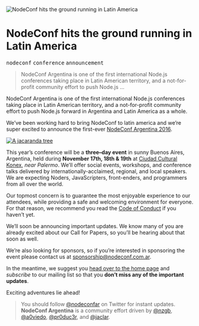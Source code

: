 <div><img src="https://i.imgur.com/xDa9vVY.jpg" alt="NodeConf hits the ground running in Latin America"></div>

<h1>NodeConf hits the ground running in Latin America</h1>

<p><kbd>nodeconf</kbd> <kbd>conference</kbd> <kbd>announcement</kbd></p>

<blockquote><p>NodeConf Argentina is one of the first international Node.js conferences taking place in Latin American territory, and a not-for-profit community effort to push Node.js &#x2026;</p></blockquote>

<div><p>NodeConf Argentina is one of the first international Node.js conferences taking place in Latin American territory, and a not-for-profit community effort to push Node.js forward in Argentina and Latin America as a whole.</p></div>

<div></div>

<div><p>We&#x2019;ve been working hard to bring NodeConf to latin america and we&#x2019;re super excited to announce the first-ever <a href="https://2016.nodeconf.com.ar/" target="_blank" aria-label="NodeConf Argentina Website">NodeConf Argentina 2016</a>.</p> <p><a href="https://2016.nodeconf.com.ar/" target="_blank" aria-label="NodeConf Argentina Website"><img src="https://i.imgur.com/N2zPQ2q.jpg" alt="A jacaranda tree"></a></p></div>

<div><p>This year&#x2019;s conference will be a <strong>three&#x2013;day event</strong> in sunny Buenos Aires, Argentina, held during <strong>November 17th, 18th &amp; 19th</strong> at <a href="http://www.ciudadculturalkonex.org/" target="_blank" aria-label="Ciudad Cultural Konex&apos;s Website">Ciudad Cultural Konex</a>, <em>near Palermo</em>. We&#x2019;ll offer social events, workshops, and conference talks delivered by internationally-acclaimed, regional, and local speakers. We are expecting Noders, JavaScripters, front-enders, and programmers from all over the world.</p> <p>Our topmost concern is to guarantee the most enjoyable experience to our attendees, while providing a safe and welcoming environment for everyone. For that reason, we recommend you read the <a href="https://2016.nodeconf.com.ar/code-of-conduct.html" target="_blank" aria-label="Code of Conduct">Code of Conduct</a> if you haven&#x2019;t yet.</p> <p>We&#x2019;ll soon be announcing important updates. We know many of you are already excited about our Call for Papers, so you&#x2019;ll be hearing about that soon as well.</p> <p>We&#x2019;re also looking for sponsors, so if you&#x2019;re interested in sponsoring the event please contact us at <a href="mailto:sponsor@nodeconf.com.ar" aria-label="Reach us about sponsorship opportunities">sponsorship@nodeconf.com.ar</a>.</p> <p>In the meantime, we suggest you <a href="https://2016.nodeconf.com.ar/" target="_blank" aria-label="Subscribe on our website">head over to the home page</a> and <em>subscribe</em> to our mailing list so that you <strong>don&#x2019;t miss any of the important updates</strong>.</p> <p>Exciting adventures lie ahead!</p> <blockquote> <p>You should follow <a href="https://twitter.com/nodeconfar" target="_blank" aria-label="@nodeconfar on Twitter">@nodeconfar</a> on Twitter for instant updates. <strong>NodeConf Argentina</strong> is a community effort driven by <a href="https://twitter.com/nzgb" target="_blank" aria-label="Nicol&#xE1;s Bevacqua on Twitter">@nzgb</a>, <a href="https://twitter.com/a0viedo" target="_blank" aria-label="Alejandro Oviedo on Twitter">@a0viedo</a>, <a href="https://twitter.com/pr0duc3r" target="_blank" aria-label="Leandro Cura on Twitter">@pr0duc3r</a>, and <a href="https://twitter.com/jaclar" target="_blank" aria-label="Lars Jacob on Twitter">@jaclar</a>.</p> </blockquote></div>
